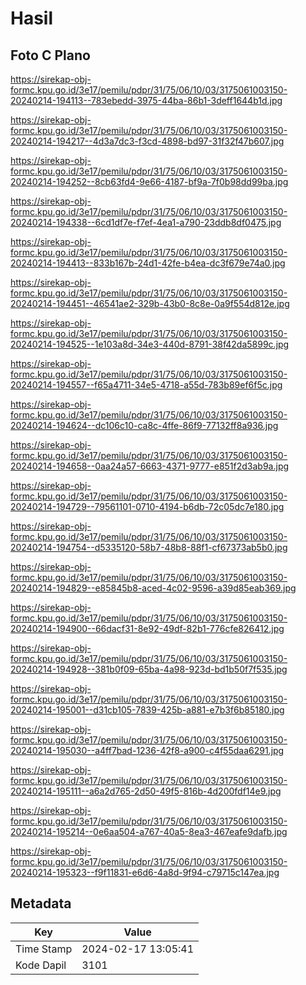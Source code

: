 # Hasil

## Foto C Plano

https://sirekap-obj-formc.kpu.go.id/3e17/pemilu/pdpr/31/75/06/10/03/3175061003150-20240214-194113--783ebedd-3975-44ba-86b1-3deff1644b1d.jpg

https://sirekap-obj-formc.kpu.go.id/3e17/pemilu/pdpr/31/75/06/10/03/3175061003150-20240214-194217--4d3a7dc3-f3cd-4898-bd97-31f32f47b607.jpg

https://sirekap-obj-formc.kpu.go.id/3e17/pemilu/pdpr/31/75/06/10/03/3175061003150-20240214-194252--8cb63fd4-9e66-4187-bf9a-7f0b98dd99ba.jpg

https://sirekap-obj-formc.kpu.go.id/3e17/pemilu/pdpr/31/75/06/10/03/3175061003150-20240214-194338--6cd1df7e-f7ef-4ea1-a790-23ddb8df0475.jpg

https://sirekap-obj-formc.kpu.go.id/3e17/pemilu/pdpr/31/75/06/10/03/3175061003150-20240214-194413--833b167b-24d1-42fe-b4ea-dc3f679e74a0.jpg

https://sirekap-obj-formc.kpu.go.id/3e17/pemilu/pdpr/31/75/06/10/03/3175061003150-20240214-194451--46541ae2-329b-43b0-8c8e-0a9f554d812e.jpg

https://sirekap-obj-formc.kpu.go.id/3e17/pemilu/pdpr/31/75/06/10/03/3175061003150-20240214-194525--1e103a8d-34e3-440d-8791-38f42da5899c.jpg

https://sirekap-obj-formc.kpu.go.id/3e17/pemilu/pdpr/31/75/06/10/03/3175061003150-20240214-194557--f65a4711-34e5-4718-a55d-783b89ef6f5c.jpg

https://sirekap-obj-formc.kpu.go.id/3e17/pemilu/pdpr/31/75/06/10/03/3175061003150-20240214-194624--dc106c10-ca8c-4ffe-86f9-77132ff8a936.jpg

https://sirekap-obj-formc.kpu.go.id/3e17/pemilu/pdpr/31/75/06/10/03/3175061003150-20240214-194658--0aa24a57-6663-4371-9777-e851f2d3ab9a.jpg

https://sirekap-obj-formc.kpu.go.id/3e17/pemilu/pdpr/31/75/06/10/03/3175061003150-20240214-194729--79561101-0710-4194-b6db-72c05dc7e180.jpg

https://sirekap-obj-formc.kpu.go.id/3e17/pemilu/pdpr/31/75/06/10/03/3175061003150-20240214-194754--d5335120-58b7-48b8-88f1-cf67373ab5b0.jpg

https://sirekap-obj-formc.kpu.go.id/3e17/pemilu/pdpr/31/75/06/10/03/3175061003150-20240214-194829--e85845b8-aced-4c02-9596-a39d85eab369.jpg

https://sirekap-obj-formc.kpu.go.id/3e17/pemilu/pdpr/31/75/06/10/03/3175061003150-20240214-194900--66dacf31-8e92-49df-82b1-776cfe826412.jpg

https://sirekap-obj-formc.kpu.go.id/3e17/pemilu/pdpr/31/75/06/10/03/3175061003150-20240214-194928--381b0f09-65ba-4a98-923d-bd1b50f7f535.jpg

https://sirekap-obj-formc.kpu.go.id/3e17/pemilu/pdpr/31/75/06/10/03/3175061003150-20240214-195001--d31cb105-7839-425b-a881-e7b3f6b85180.jpg

https://sirekap-obj-formc.kpu.go.id/3e17/pemilu/pdpr/31/75/06/10/03/3175061003150-20240214-195030--a4ff7bad-1236-42f8-a900-c4f55daa6291.jpg

https://sirekap-obj-formc.kpu.go.id/3e17/pemilu/pdpr/31/75/06/10/03/3175061003150-20240214-195111--a6a2d765-2d50-49f5-816b-4d200fdf14e9.jpg

https://sirekap-obj-formc.kpu.go.id/3e17/pemilu/pdpr/31/75/06/10/03/3175061003150-20240214-195214--0e6aa504-a767-40a5-8ea3-467eafe9dafb.jpg

https://sirekap-obj-formc.kpu.go.id/3e17/pemilu/pdpr/31/75/06/10/03/3175061003150-20240214-195323--f9f11831-e6d6-4a8d-9f94-c79715c147ea.jpg


## Metadata

| Key        | Value               |
| ---------- | ------------------- |
| Time Stamp | 2024-02-17 13:05:41 |
| Kode Dapil | 3101                |



